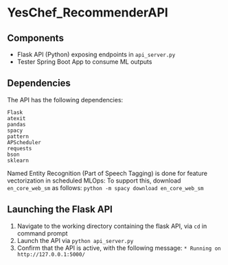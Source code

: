 # YesChef_RecommenderAPI

## Components
- Flask API (Python) exposing endpoints in `api_server.py`
- Tester Spring Boot App to consume ML outputs

## Dependencies
The API has the following dependencies:
```
Flask
atexit
pandas
spacy
pattern
APScheduler
requests
bson
sklearn
```

Named Entity Recognition (Part of Speech Tagging) is done for feature vectorization in scheduled MLOps:
To support this, download `en_core_web_sm` as follows:
```python -m spacy download en_core_web_sm```

## Launching the Flask API
1. Navigate to the working directory containing the flask API, via `cd` in command prompt
2. Launch the API via `python api_server.py`
3. Confirm that the API is active, with the following message: `* Running on http://127.0.0.1:5000/`
